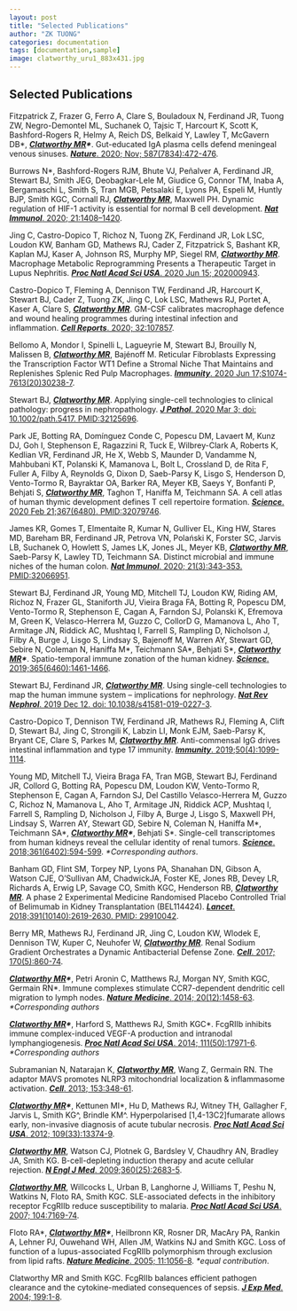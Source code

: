 ```yaml
---
layout: post
title: "Selected Publications"
author: "ZK TUONG"
categories: documentation
tags: [documentation,sample]
image: clatworthy_uru1_883x431.jpg
---
```


## Selected Publications

Fitzpatrick Z, Frazer G, Ferro A, Clare S, Bouladoux N, Ferdinand JR, Tuong ZW, Negro-Demontel ML, Suchanek O, Tajsic T, Harcourt K, Scott K, Bashford-Rogers R, Helmy A, Reich DS, Belkaid Y, Lawley T, McGavern DB\*, ***<u>Clatworthy MR</u>\****. Gut-educated IgA plasma cells defend meningeal venous sinuses. <span style="color:blue">[***Nature***. 2020; Nov; 587(7834):472-476](https://www.nature.com/articles/s41586-020-2886-4)</span>.

Burrows N\*, Bashford-Rogers RJM, Bhute VJ, Peñalver A, Ferdinand JR, Stewart BJ, Smith JEG, Deobagkar-Lele M, Giudice G, Connor TM, Inaba A, Bergamaschi L, Smith S, Tran MGB, Petsalaki E, Lyons PA, Espeli M, Huntly BJP, Smith KGC, Cornall RJ, ***<u>Clatworthy MR</u>***, Maxwell PH. Dynamic regulation of HIF-1 activity is essential for normal B cell development. <span style="color:blue">[***Nat Immunol***. 2020; 21:1408–1420](https://www.nature.com/articles/s41590-020-0772-8?proof=t)</span>.

Jing C, Castro-Dopico T, Richoz N, Tuong ZK, Ferdinand JR, Lok LSC, Loudon KW, Banham GD, Mathews RJ, Cader Z, Fitzpatrick S, Bashant KR, Kaplan MJ, Kaser A, Johnson RS, Murphy MP, Siegel RM, ***<u>Clatworthy MR</u>***. Macrophage Metabolic Reprogramming Presents a Therapeutic Target in Lupus Nephritis. <span style="color:blue">[***Proc Natl Acad Sci USA***. 2020 Jun 15; 202000943](https://www.pnas.org/content/117/26/15160)</span>.

Castro-Dopico T, Fleming A, Dennison TW, Ferdinand JR, Harcourt K, Stewart BJ, Cader Z, Tuong ZK, Jing C, Lok LSC, Mathews RJ, Portet A, Kaser A, Clare S, ***<u>Clatworthy MR</u>***. GM-CSF calibrates macrophage defence and wound healing programmes during intestinal infection and inflammation. <span style="color:blue">[***Cell Reports***. 2020; 32:107857](https://www.ncbi.nlm.nih.gov/pmc/articles/PMC7351110/)</span>.

Bellomo A, Mondor I, Spinelli L, Lagueyrie M, Stewart BJ, Brouilly N, Malissen B, ***<u>Clatworthy MR</u>***, Bajénoff M. Reticular Fibroblasts Expressing the Transcription Factor WT1 Define a Stromal Niche That Maintains and Replenishes Splenic Red Pulp Macrophages. <span style="color:blue">[***Immunity***. 2020 Jun 17;S1074-7613(20)30238-7](https://www.sciencedirect.com/science/article/pii/S1074761320302387)</span>.

Stewart BJ, ***<u>Clatworthy MR</u>***. Applying single-cell technologies to clinical pathology: progress in nephropathology. <span style="color:blue">[***J Pathol***. 2020 Mar 3; doi: 10.1002/path.5417. PMID:32125696](https://onlinelibrary.wiley.com/doi/abs/10.1002/path.5417)</span>.

Park JE, Botting RA, Domínguez Conde C, Popescu DM, Lavaert M, Kunz DJ, Goh I, Stephenson E, Ragazzini R, Tuck E, Wilbrey-Clark A, Roberts K, Kedlian VR, Ferdinand JR, He X, Webb S, Maunder D, Vandamme N, Mahbubani KT, Polanski K, Mamanova L, Bolt L, Crossland D, de Rita F, Fuller A, Filby A, Reynolds G, Dixon D, Saeb-Parsy K, Lisgo S, Henderson D, Vento-Tormo R, Bayraktar OA, Barker RA, Meyer KB, Saeys Y, Bonfanti P, Behjati S, ***<u>Clatworthy MR</u>***, Taghon T, Haniffa M, Teichmann SA. A cell atlas of human thymic development defines T cell repertoire formation. <span style="color:blue">[***Science***. 2020 Feb 21;367(6480). PMID:32079746](https://science.sciencemag.org/content/367/6480/eaay3224)</span>.

James KR, Gomes T, Elmentaite R, Kumar N, Gulliver EL, King HW, Stares MD, Bareham BR, Ferdinand JR, Petrova VN, Polański K, Forster SC, Jarvis LB, Suchanek O, Howlett S, James LK, Jones JL, Meyer KB, ***<u>Clatworthy MR</u>***, Saeb-Parsy K, Lawley TD, Teichmann SA. Distinct microbial and immune niches of the human colon. <span style="color:blue">[***Nat Immunol***. 2020; 21(3):343-353. PMID:32066951](https://www.nature.com/articles/s41590-020-0602-z)</span>.

Stewart BJ, Ferdinand JR, Young MD, Mitchell TJ, Loudon KW, Riding AM, Richoz N, Frazer GL, Staniforth JU, Vieira Braga FA, Botting R, Popescu DM, Vento-Tormo R, Stephenson E, Cagan A, Farndon SJ, Polanski K, Efremova M, Green K, Velasco-Herrera M, Guzzo C, CollorD G, Mamanova L, Aho T, Armitage JN, Riddick AC, Mushtaq I, Farrell S, Rampling D, Nicholson J, Filby A, Burge J, Lisgo S, Lindsay S, Bajenoff M, Warren AY, Stewart GD, Sebire N, Coleman N, Haniffa M\*, Teichmann SA\*, Behjati S\*, ***<u>Clatworthy MR</u>\****. Spatio-temporal immune zonation of the human kidney.  <span style="color:blue">[***Science***. 2019;365(6460):1461-1466](https://science.sciencemag.org/content/365/6460/1461)</span>.

Stewart BJ, Ferdinand JR, ***<u>Clatworthy MR</u>***. Using single-cell technologies to map the human immune system – implications for nephrology. <span style="color:blue">[***Nat Rev Nephrol***. 2019 Dec 12. doi: 10.1038/s41581-019-0227-3](https://www.nature.com/articles/s41581-019-0227-3)</span>.

Castro-Dopico T, Dennison TW, Ferdinand JR, Mathews RJ, Fleming A, Clift D, Stewart BJ, Jing C, Strongili K, Labzin LI, Monk EJM, Saeb-Parsy K, Bryant CE, Clare S, Parkes M, ***<u>Clatworthy MR</u>***. Anti-commensal IgG drives intestinal inflammation and type 17 immunity. <span style="color:blue">[***Immunity***. 2019;50(4):1099-1114](https://www.ncbi.nlm.nih.gov/pmc/articles/PMC6477154/)</span>.

Young MD, Mitchell TJ, Vieira Braga FA, Tran MGB, Stewart BJ, Ferdinand JR, Collord G, Botting RA, Popescu DM, Loudon KW, Vento-Tormo R, Stephenson E, Cagan A, Farndon SJ, Del Castillo Velasco-Herrera M, Guzzo C, Richoz N, Mamanova L, Aho T, Armitage JN, Riddick ACP, Mushtaq I, Farrell S, Rampling D, Nicholson J, Filby A, Burge J, Lisgo S, Maxwell PH, Lindsay S, Warren AY, Stewart GD, Sebire N, Coleman N, Haniffa M\*, Teichmann SA\*, ***<u>Clatworthy MR</u>\****, Behjati S\*. Single-cell transcriptomes from human kidneys reveal the cellular identity of renal tumors. <span style="color:blue">[***Science***. 2018;361(6402):594-599](https://science.sciencemag.org/content/361/6402/594)</span>. *\*Corresponding authors*.

Banham GD, Flint SM, Torpey NP, Lyons PA, Shanahan DN, Gibson A, Watson CJE, O’Sullivan AM, ChadwickJA, Foster KE, Jones RB, Devey LR, Richards A, Erwig LP, Savage CO, Smith KGC, Henderson RB, ***<u>Clatworthy MR</u>***. A phase 2 Experimental Medicine Randomised Placebo Controlled Trial of Belimumab in Kidney Transplantation (BEL114424). <span style="color:blue">[***Lancet***. 2018;391(10140):2619-2630. PMID: 29910042](https://pubmed.ncbi.nlm.nih.gov/29910042/)</span>.

Berry MR, Mathews RJ, Ferdinand JR, Jing C, Loudon KW, Wlodek E, Dennison TW, Kuper C, Neuhofer W, ***<u>Clatworthy MR</u>***. Renal Sodium Gradient Orchestrates a Dynamic Antibacterial Defense Zone. <span style="color:blue">[***Cell***. 2017; 170(5):860-74](https://www.sciencedirect.com/science/article/pii/S0092867417308292)</span>.

***<u>Clatworthy MR</u>\****, Petri Aronin C, Matthews RJ, Morgan NY, Smith KGC, Germain RN\*. Immune complexes stimulate CCR7-dependent dendritic cell migration to lymph nodes. <span style="color:blue">[***Nature Medicine***. 2014; 20(12):1458-63](https://www.nature.com/articles/nm.3709)</span>. *\*Corresponding authors*

***<u>Clatworthy MR</u>\****, Harford S, Matthews RJ, Smith KGC\*. FcgRIIb inhibits immune complex-induced VEGF-A production and intranodal lymphangiogenesis. <span style="color:blue">[***Proc Natl Acad Sci USA***. 2014; 111(50):17971-6](https://www.pnas.org/content/111/50/17971.long)</span>. *\*Corresponding authors*

Subramanian N, Natarajan K, ***<u>Clatworthy MR</u>***, Wang Z, Germain RN. The adaptor MAVS promotes NLRP3 mitochondrial localization & inflammasome activation. <span style="color:blue">[***Cell***. 2013; 153:348-61](https://www.ncbi.nlm.nih.gov/pmc/articles/PMC3632354/)</span>.

***<u>Clatworthy MR</u>\****, Kettunen MI\*, Hu D, Mathews RJ, Witney TH, Gallagher F, Jarvis L, Smith KG^, Brindle KM^. Hyperpolarised [1,4-13C2]fumarate allows early, non-invasive diagnosis of acute tubular necrosis. <span style="color:blue">[***Proc Natl Acad Sci USA***. 2012; 109(33):13374-9](https://www.pnas.org/content/109/33/13374)</span>.

***<u>Clatworthy MR</u>***, Watson CJ, Plotnek G, Bardsley V, Chaudhry AN, Bradley JA, Smith KG. B-cell-depleting induction therapy and acute cellular rejection. <span style="color:blue">[***N Engl J Med***. 2009;360(25):2683-5](https://www.ncbi.nlm.nih.gov/pmc/articles/PMC4143588/)</span>.

***<u>Clatworthy MR</u>***, Willcocks L, Urban B, Langhorne J, Williams T, Peshu N, Watkins N, Floto RA, Smith KGC. SLE-associated defects in the inhibitory receptor FcgRIIb reduce susceptibility to malaria.  <span style="color:blue">[***Proc Natl Acad Sci USA***. 2007; 104:7169-74](https://www.pnas.org/content/104/17/7169.long)</span>.

Floto RA\*, ***<u>Clatworthy MR</u>\****, Heilbronn KR, Rosner DR, MacAry PA, Rankin A, Lehner PJ, Ouwehand WH, Allen JM, Watkins NJ and Smith KGC. Loss of function of a lupus-associated FcgRIIb polymorphism through exclusion from lipid rafts. <span style="color:blue">[***Nature Medicine***. 2005; 11:1056-8](https://www.nature.com/articles/nm1288)</span>. *\*equal contribution*.

Clatworthy MR and Smith KGC. FcgRIIb balances efficient pathogen clearance and the cytokine-mediated consequences of sepsis. <span style="color:blue">[***J Exp Med***. 2004; 199:1-8](https://rupress.org/jem/article/199/5/717/40060/Fc-RIIb-Balances-Efficient-Pathogen-Clearance-and)</span>.
